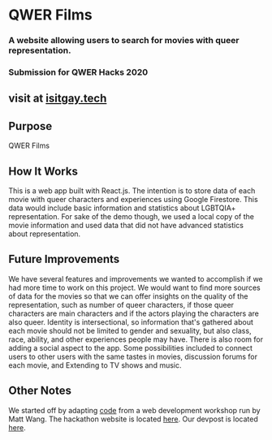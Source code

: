 # QWER Films
### A website allowing users to search for movies with queer representation.
### Submission for QWER Hacks 2020
## visit at [isitgay.tech](https://isitgay.tech)

## Purpose
QWER Films

## How It Works
This is a web app built with React.js. The intention is to store data of each movie with queer characters and experiences using Google Firestore. This data would include basic information and statistics about LGBTQIA+ representation. For sake of the demo though, we used a local copy of the movie information and used data that did not have advanced statistics about representation.

## Future Improvements
We have several features and improvements we wanted to accomplish if we had more time to work on this project. We would want to find more sources of data for the movies so that we can offer insights on the quality of the representation, such as number of queer characters, if those queer characters are main characters and if the actors playing the characters are also queer.
Identity is intersectional, so information that's gathered about each movie should not be limited to gender and sexuality, but also class, race, ability, and other experiences people may have.
There is also room for adding a social aspect to the app. Some possibilities included to connect users to other users with the same tastes in movies, discussion forums for each movie, and
Extending to TV shows and music.

## Other Notes
We started off by adapting [code](https://github.com/malsf21/qwerhacks-web-dev-workshop) from a web development workshop run by Matt Wang.
The hackathon website is located [here](https://qwerhacks.github.io/).
Our devpost is located [here](https://devpost.com/software/qwer-films).

